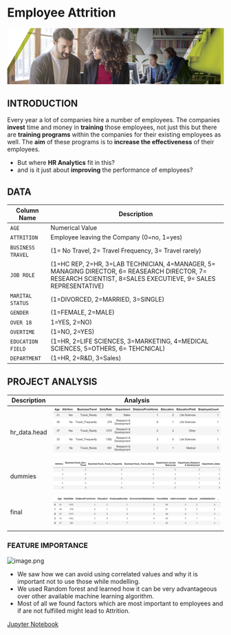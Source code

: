 # Employee Attrition
![image.png](HRTalent.png)
## INTRODUCTION
Every year a lot of companies hire a number of employees. The companies __invest__ time and money in __training__ those employees, not just this but there are __training programs__ within the companies for their existing employees as well. The __aim__ of these programs is to __increase the effectiveness__ of their employees. 
- But where __HR Analytics__ fit in this? 
- and is it just about __improving__ the performance of employees?

## DATA
| Column Name | Description |
| --- | --- |
| `AGE` | Numerical Value |
| `ATTRITION` | Employee leaving the Company (0=no, 1=yes) |
| `BUSINESS TRAVEL`| (1= No Travel, 2= Travel Frequency, 3= Travel rarely)|
| `JOB ROLE` | (1=HC REP, 2=HR, 3=LAB TECHNICIAN, 4=MANAGER, 5= MANAGING DIRECTOR, 6= REASEARCH DIRECTOR, 7= RESEARCH SCIENTIST, 8=SALES EXECUTIEVE, 9= SALES REPRESENTATIVE) |
| `MARITAL STATUS` | (1=DIVORCED, 2=MARRIED, 3=SINGLE) |
| `GENDER` | (1=FEMALE, 2=MALE) |
| `OVER 18` | 1=YES, 2=NO) |
| `OVERTIME` | (1=NO, 2=YES) |
| `EDUCATION FIELD` | (1=HR, 2=LIFE SCIENCES, 3=MARKETING, 4=MEDICAL SCIENCES, 5=OTHERS, 6= TEHCNICAL) |
| `DEPARTMENT` | (1=HR, 2=R&D, 3=Sales) |

## PROJECT ANALYSIS
| Description | Analysis |
| --- | --- |
| hr_data.head | ![image.png](head.png) |
| dummies | ![image.png](dummies.png) |
| final | ![image.png](final.png) |

### FEATURE IMPORTANCE
![image.png](images/feature.png)
- We saw how we can avoid using correlated values and why it is important not to use those while modelling. 
- We used Random forest and learned how it can be very advantageous over other available machine learning algorithm. 
- Most of all we found factors which are most important to employees and if are not fulfilled might lead to Attrition.

[Jupyter Notebook](./HR_Analytics.ipynb)
